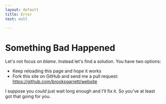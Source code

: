 ```yaml
---
layout: default
title: Error
test: null

---
```


# Something Bad Happened
Let's not focus on _blame_. Instead let's find a solution. You have two options:

+  Keep reloading this page and hope it works
+  Fork this site on GitHub and send me a pull request: https://github.com/brooksgarrett/website


I suppose you _could_ just wait long enough and I'll fix it. So you've at least got that going for you.

